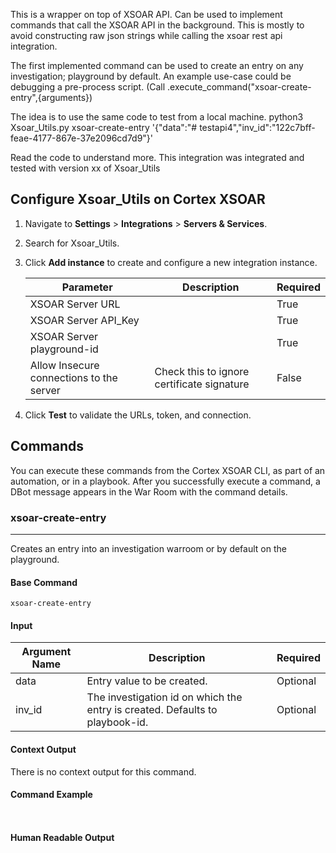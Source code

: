 This is a wrapper on top of XSOAR API. Can be used to implement commands that call the XSOAR API in the background.  This is mostly to avoid  constructing raw json strings while calling the xsoar rest api integration.

The first implemented command can be used to create an entry on any investigation; playground by default.  An example use-case could be debugging a pre-process script. (Call .execute_command("xsoar-create-entry",{arguments})

The idea is to use the same code to test from a local machine.
python3  Xsoar_Utils.py  xsoar-create-entry  '{"data":"# testapi4","inv_id":"122c7bff-feae-4177-867e-37e2096cd7d9"}'

Read the code to understand more.
This integration was integrated and tested with version xx of Xsoar_Utils

## Configure Xsoar_Utils on Cortex XSOAR

1. Navigate to **Settings** > **Integrations** > **Servers & Services**.
2. Search for Xsoar_Utils.
3. Click **Add instance** to create and configure a new integration instance.

    | **Parameter** | **Description** | **Required** |
    | --- | --- | --- |
    | XSOAR Server URL  |  | True |
    | XSOAR Server API_Key |  | True |
    | XSOAR Server playground-id |  | True |
    | Allow Insecure connections to the server | Check this to ignore certificate signature | False |

4. Click **Test** to validate the URLs, token, and connection.
## Commands
You can execute these commands from the Cortex XSOAR CLI, as part of an automation, or in a playbook.
After you successfully execute a command, a DBot message appears in the War Room with the command details.
### xsoar-create-entry
***
Creates an entry into an investigation warroom or  by default on the playground.


#### Base Command

`xsoar-create-entry`
#### Input

| **Argument Name** | **Description** | **Required** |
| --- | --- | --- |
| data | Entry value to be created. | Optional | 
| inv_id | The investigation id on which the entry is created. Defaults to playbook-id. | Optional | 


#### Context Output

There is no context output for this command.

#### Command Example
``` ```

#### Human Readable Output



